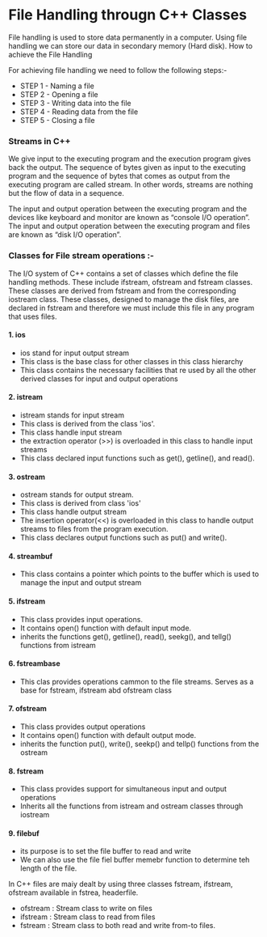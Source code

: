 # File Handling througn C++ Classes 

File handling is used to store data permanently in a computer. Using file handling we can store our data in secondary memory (Hard disk).
How to achieve the File Handling

For achieving file handling we need to follow the following steps:-

- STEP 1 - Naming a file 
- STEP 2 - Opening a file
- STEP 3 - Writing data into the file 
- STEP 4 - Reading data from the file 
- STEP 5 - Closing a file 

### Streams in C++ 

We give input to the executing program and the execution program gives back the output. The sequence of bytes given as input to the executing program and the sequence of bytes that comes as output from the executing program are called stream. In other words, streams are nothing but the flow of data in a sequence.

The input and output operation between the executing program and the devices like keyboard and monitor are known as “console I/O operation”. The input and output operation between the executing program and files are known as “disk I/O operation”.

### Classes for File stream operations :-

The I/O system of C++ contains a set of classes which define the file handling methods. These include ifstream, ofstream and fstream classes. These classes are derived from fstream and from the corresponding iostream class. These classes, designed to manage the disk files, are declared in fstream and therefore we must include this file in any program that uses files.

#### 1. ios
- ios stand for input output stream
- This class is the base class for other classes in this class hierarchy
- This class contains the necessary facilities that re used by all the other derived classes for input and output operations 

#### 2. istream
- istream stands for input stream
- This class is derived from the class 'ios'.
- This class handle input stream
- the extraction operator (>>) is overloaded in this class to handle input streams
- This class declared input functions such as get(), getline(), and read().

#### 3. ostream
- ostream stands for output stream.
- This class is derived from class 'ios'
- This class handle output stream
- The insertion operator(<<) is overloaded in this class to handle output streams to files from the program execution.
- This class declares output functions such as put() and write().

#### 4. streambuf
- This class contains a pointer which points to the buffer which is used to manage the input and output stream

#### 5. ifstream
- This class provides input operations.
- It contains open() function with default input mode.
- inherits the functions get(), getline(), read(), seekg(), and tellg() functions from istream

#### 6. fstreambase
- This clas provides operations cammon to the file streams. Serves as a base for fstream, ifstream abd ofstream class 

#### 7. ofstream 
- This class provides output operations 
- It contains open() function with default output mode.
- inherits the function put(), write(), seekp() and tellp() functions from the ostream

#### 8. fstream
- This class provides support for simultaneous input and output operations
- Inherits all the functions from istream and ostream classes through iostream

#### 9. filebuf
- its purpose is to set the file buffer to read and write
- We can also use the file fiel buffer memebr function to determine teh length of the file.

In C++ files are maiy dealt by using three classes fstream, ifstream, ofstream available in fstrea, headerfile.

- ofstream : Stream class to write on files 
- ifstream : Stream class to read from files 
- fstream : Stream class to both read and write from-to files.




